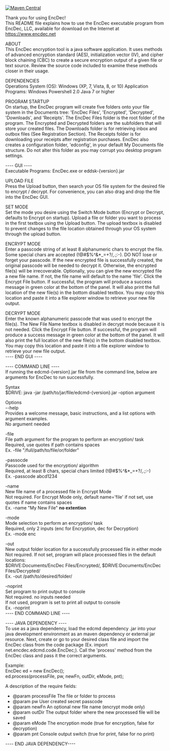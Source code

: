 [![Maven Central](https://maven-badges.herokuapp.com/maven-central/net.encdec/eddsk/badge.svg)](https://maven-badges.herokuapp.com/maven-central/net.encdec/eddsk)

Thank you for using EncDec!  
This README file explains how to use the EncDec executable program from EncDec, LLC, 
available for download on the Internet at https://www.encdec.net

ABOUT  
This EncDec encryption tool is a java software application. It uses methods of 
advanced encryption standard (AES), initialization vector (IV), and cipher block 
chaining (CBC) to create a secure encryption output of a given file or text source. 
Review the source code included to examine these methods closer in their usage.

DEPENDENCIES  
Operations System (OS):
Windows (XP, 7, Vista, 8, or 10)
Application Programs:
Windows Powershell 2.0
Java 7 or higher

PROGRAM STARTUP  
On startup, the EncDec program will create five folders onto your file system in the 
Documents tree: 'EncDec Files', 'Encrypted', 'Decrypted', 'Downloads', and 'Receipts'. 
The EncDec Files folder is the root folder of the program. The Encrypted and Decrypted 
folders are the subfolders that will store your created files. The Downloads folder is 
for retrieving inbox and outbox files (See Registration Section). The Receipts folder 
is for downloading your receipts after registration purchases. EncDec also creates a 
configuration folder, 'edconfig', in your default My Documents file structure. Do not 
alter this folder as you may corrupt you desktop program settings.  

---- GUI ----  
Executable Programs: EncDec.exe or eddsk-{version}.jar  

UPLOAD FILE  
Press the Upload button, then search your OS file system for the desired 
file to encrypt / decrypt. For convenience, you can also drag and drop the file into 
the EncDec GUI. 

SET MODE  
Set the mode you desire using the Switch Mode button (Encrypt or Decrypt, defaults 
to Encrypt on startup). Upload a file or folder you want to process in the first textbox using 
the Upload button. The upload textbox is disabled to prevent changes to the file 
location obtained through your OS system through the upload button.  

ENCRYPT MODE  
Enter a passcode string of at least 8 alphanumeric chars to encrypt the file. Some 
special chars are accepted (!@#$%^&*_=+?/,.;:-). DO NOT lose or forget your passcode. 
If the new encrypted file is successfully created, the original passcode will be 
needed to decrypt it. Otherwise, the encrypted file(s) will be irrecoverable. Optionally, 
you can give the new encrypted file a new file name. If not, the file name will 
default to the name 'file'. Click the Encrypt File button. If successful, the program 
will produce a success message in green color at the bottom of the panel. It will also 
print the full location of the new file(s) in the bottom disabled textbox. You may copy this 
location and paste it into a file explorer window to retrieve your new file output.  

DECRYPT MODE  
Enter the known alphanumeric passcode that was used to encrypt the file(s). The New 
File Name textbox is disabled in decrypt mode because it is not needed. Click the 
Encrypt File button. If successful, the program will produce a success message in 
green color at the bottom of the panel. It will also print the full location of the 
new file(s) in the bottom disabled textbox. You may copy this location and paste it 
into a file explorer window to retrieve your new file output.  
---- END GUI ----  

---- COMMAND LINE ----  
If running the edcmd-{version}.jar file from the command line, below are arguments for EncDec to 
run successfully.  

Syntax  
$DRIVE: java -jar /path/to/jar/file/edcmd-{version}.jar -option argument  

Options  
--help  
Provides a welcome message, basic instructions, and a list options with argument examples.  
No argument needed  

-file  
File path argument for the program to perform an encryption/ task  
Required, use quotes if path contains spaces  
Ex. -file "/full/path/to/file/or/folder"  

-passocde  
Passcode used for the encryption/ algorithm  
Required, at least 8 chars, special chars limited (!@#$%^&*_=+?/,.;:-)  
Ex. -passcode abcd1234  

-name  
New file name of a processed file in Encrypt Mode  
Not required. For Encrypt Mode only, default name='file' if not set, use quotes if name contains spaces  
Ex. -name "My New File" **no extention**  

-mode  
Mode selection to perform an encryption/ task  
Required, only 2 inputs (enc for Encryption, dec for Decryption)  
Ex. -mode enc  

-out  
New output folder location for a successfully processed file in either mode  
Not required. If not set, program will place processed files in the default locations:  
$DRIVE:Documents/EncDec Files/Encrypted/, $DRIVE:Documents/EncDec Files/Decrypted/  
Ex. -out /path/to/desired/folder/  

-noprint  
Set program to print output to console  
Not required. no inputs needed  
If not used, program is set to print all output to console  
Ex. -noprint  
---- END COMMAND LINE ----  

---- JAVA DEPENDENCY ----  
To use as a java dependency, load the edcmd dependency .jar into your java development 
environment as an maven dependency or external jar resource. Next, create or go to your
desired class file and import the EncDec class from the code package 
(Ex. import net.encdec.edcmd.code.EncDec;). Call the 'process' method from the 
EncDec class and pass it the correct arguments.

Example:  
EncDec ed = new EncDec();  
ed.process(processFile, pw, newFn, outDir, eMode, pnt);  

A description of the require fields:  
* @param processFile The file or folder to process  
* @param pw User created secret passcode  
* @param newFn An optional new file name (encrypt mode only)  
* @param outDir The output folder where the new processed file will be saved  
* @param eMode The encryption mode (true for encryption, false for decryption)  
* @param pnt Console output switch (true for print, false for no print)  

---- END JAVA DEPENDENCY----  